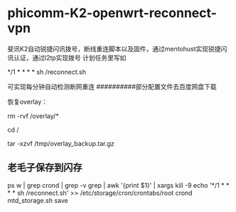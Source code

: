 # phicomm-K2-openwrt-reconnect-vpn
斐讯K2自动锐捷闪讯拨号，断线重连脚本以及固件，通过mentohust实现锐捷闪讯认证，通过l2tp实现拨号
计划任务里写如

*/1 * * * * sh /reconnect.sh

可实现每分钟自动检测断网重连
##########部分配置文件去百度网盘下载

恢复overlay：


rm -rvf /overlay/*


cd /


tar -xzvf /tmp/overlay_backup.tar.gz

## 老毛子保存到闪存

ps w | grep crond | grep -v grep | awk '{print $1}' | xargs kill -9
echo '*/1 * * * * sh /reconnect.sh' >> /etc/storage/cron/crontabs/root
crond
mtd_storage.sh save
